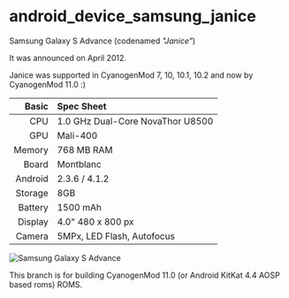 android_device_samsung_janice
=============================

Samsung Galaxy S Advance (codenamed _"Janice"_)

It was announced on April 2012.

Janice was supported in CyanogenMod 7, 10, 10.1, 10.2 and now by CyanogenMod 11.0 :)

Basic   | Spec Sheet
-------:|:-------------------------
CPU     | 1.0 GHz Dual-Core NovaThor U8500
GPU     | Mali-400
Memory  | 768 MB RAM
Board   | Montblanc
Android | 2.3.6 / 4.1.2
Storage | 8GB
Battery | 1500 mAh
Display | 4.0" 480 x 800 px
Camera  | 5MPx, LED Flash, Autofocus

![Samsung Galaxy S Advance](http://i.blogs.es/344129/galaxy-s-advance-off/original.jpg "Janice in black")

This branch is for building CyanogenMod 11.0 (or Android KitKat 4.4 AOSP based roms) ROMS.
